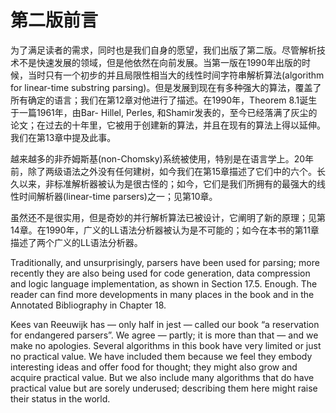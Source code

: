 # 第二版前言

为了满足读者的需求，同时也是我们自身的愿望，我们出版了第二版。尽管解析技术不是快速发展的领域，但是他依然在向前发展。当第一版在1990年出版的时候，当时只有一个初步的并且局限性相当大的线性时间字符串解析算法(algorithm for linear-time substring parsing)。但是发展到现在有多种强大的算法，覆盖了所有确定的语言；我们在第12章对他进行了描述。在1990年，Theorem 8.1诞生于一篇1961年，由Bar- Hillel, Perles, 和Shamir发表的，至今已经落满了灰尘的论文；在过去的十年里，它被用于创建新的算法，并且在现有的算法上得以延伸。我们在第13章中提及此事。

越来越多的非乔姆斯基(non-Chomsky)系统被使用，特别是在语言学上。20年前，除了两级语法之外没有任何建树，如今我们在第15章描述了它们中的六个。长久以来，非标准解析器被认为是很古怪的；如今，它们是我们所拥有的最强大的线性时间解析器(linear-time parsers)之一；见第10章。

虽然还不是很实用，但是奇妙的并行解析算法已被设计，它阐明了新的原理；见第14章。在1990年，广义的LL语法分析器被认为是不可能的；如今在本书的第11章描述了两个广义的LL语法分析器。

Traditionally, and unsurprisingly, parsers have been used for parsing; more recently they are also being used for code generation, data compression and logic language implementation, as shown in Section 17.5. Enough. The reader can find more developments in many places in the book and in the Annotated Bibliography in Chapter 18.

Kees van Reeuwijk has — only half in jest — called our book “a reservation for endangered parsers”. We agree — partly; it is more than that — and we make no apologies. Several algorithms in this book have very limited or just no practical value. We have included them because we feel they embody interesting ideas and offer food for thought; they might also grow and acquire practical value. But we also include many algorithms that do have practical value but are sorely underused; describing them here might raise their status in the world.